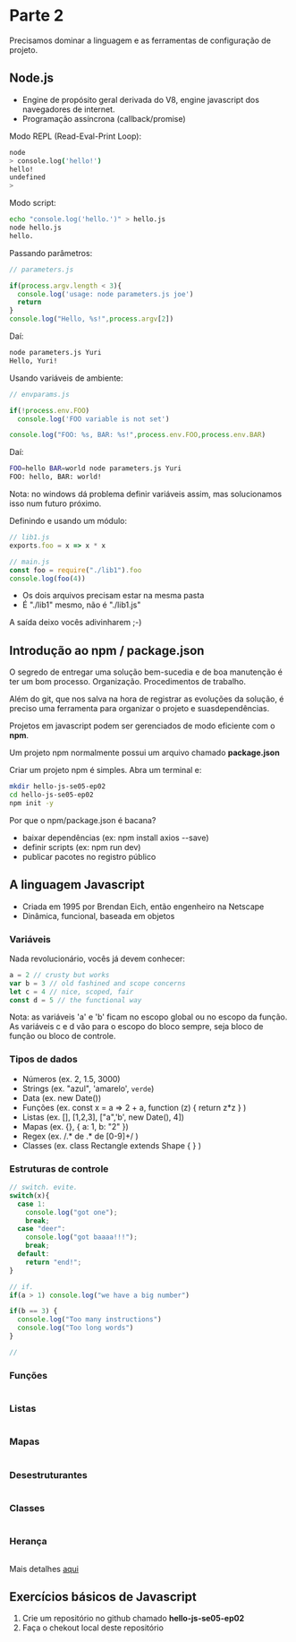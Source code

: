 # Parte 2

Precisamos dominar a linguagem e as ferramentas de configuração de projeto.

## Node.js

- Engine de propósito geral derivada do V8, engine javascript dos navegadores
  de internet.
- Programação assíncrona (callback/promise)

Modo REPL (Read-Eval-Print Loop):

```bash
node
> console.log('hello!')
hello!
undefined
>
```

Modo script:

```bash
echo "console.log('hello.')" > hello.js
node hello.js
hello.
```
Passando parâmetros:

```javascript
// parameters.js

if(process.argv.length < 3){
  console.log('usage: node parameters.js joe')
  return
}
console.log("Hello, %s!",process.argv[2])
```

Daí:

```bash
node parameters.js Yuri
Hello, Yuri!
```

Usando variáveis de ambiente:

```javascript
// envparams.js

if(!process.env.FOO)
  console.log('FOO variable is not set')

console.log("FOO: %s, BAR: %s!",process.env.FOO,process.env.BAR)
```

Daí:

```bash
FOO=hello BAR=world node parameters.js Yuri
FOO: hello, BAR: world!
```

Nota: no windows dá problema definir variáveis assim, mas solucionamos isso num
futuro próximo.

Definindo e usando um módulo:

```javascript
// lib1.js
exports.foo = x => x * x
```

```javascript
// main.js
const foo = require("./lib1").foo
console.log(foo(4))
```

- Os dois arquivos precisam estar na mesma pasta
- É "./lib1" mesmo, não é "./lib1.js"

A saída deixo vocês adivinharem ;-) 

## Introdução ao npm / package.json

O segredo de entregar uma solução bem-sucedia e de boa manutenção é ter um bom
processo. Organização. Procedimentos de trabalho.

Além do git, que nos salva na hora de registrar as evoluções da solução, é 
preciso uma ferramenta para organizar o projeto e suasdependências.

Projetos em javascript podem ser gerenciados de modo eficiente com o **npm**.

Um projeto npm normalmente possui um arquivo chamado **package.json**

Criar um projeto npm é simples. Abra um terminal e:

```bash
mkdir hello-js-se05-ep02
cd hello-js-se05-ep02
npm init -y
```

Por que o npm/package.json é bacana?

- baixar dependências (ex: npm install axios --save)
- definir scripts (ex: npm run dev)
- publicar pacotes no registro público

## A linguagem Javascript

- Criada em 1995 por Brendan Eich, então engenheiro na Netscape
- Dinâmica, funcional, baseada em objetos

### Variáveis

Nada revolucionário, vocês já devem conhecer:

```javascript
a = 2 // crusty but works
var b = 3 // old fashined and scope concerns
let c = 4 // nice, scoped, fair
const d = 5 // the functional way
```

Nota: as variáveis 'a' e 'b' ficam no escopo global ou no escopo da função. 
As variáveis c e d vão para o escopo do bloco sempre, seja bloco de função 
ou bloco de controle.

### Tipos de dados

- Números (ex. 2, 1.5, 3000)
- Strings (ex. "azul", 'amarelo', `verde`)
- Data (ex. new Date())
- Funções (ex. const x = a => 2 + a, function (z) { return z*z } )
- Listas (ex. [], [1,2,3], ["a",'b', new Date(), 4])
- Mapas (ex. {}, { a: 1, b: "2" })
- Regex (ex. /.* de .* de [0-9]+/ )
- Classes (ex. class Rectangle extends Shape { } )

### Estruturas de controle

```javascript
// switch. evite. 
switch(x){
  case 1:
    console.log("got one");
    break;
  case "deer":
    console.log("got baaaa!!!");
    break;
  default:
    return "end!";
}

// if.
if(a > 1) console.log("we have a big number")

if(b == 3) {
  console.log("Too many instructions")
  console.log("Too long words")
}

// 

```

### Funções

```javascript

```

### Listas

```javascript

```

### Mapas

```javascript

```

### Desestruturantes 

```javascript

```

### Classes

```javascript

```

### Herança

```javascript

```

Mais detalhes [aqui](http://es6-features.org)

## Exercícios básicos de Javascript

1. Crie um repositório no github chamado **hello-js-se05-ep02**
2. Faça o chekout local deste repositório

